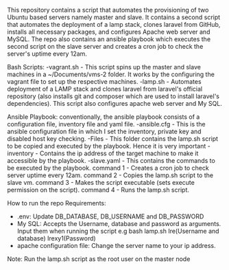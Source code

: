 This repository contains a script that automates the provisioning of two Ubuntu based servers namely master and slave.
It contains a second script that automates the deployment of a lamp stack, clones laravel from GitHub, installs all necessary packages, and configures Apache web server and MySQL.
The repo also contains an ansible playbook which executes the second script on the slave server and creates a cron job to check the server's uptime every 12am.

Bash Scripts:
-vagrant.sh - This script spins up the master and slave machines in a ~/Documents/vms-2 folder. It works by the configuring the vagrant file to set up the respective machines.
-lamp.sh - Automates deployment of a LAMP stack and clones laravel from laravel's official repository (also installs git and composer which are used to install laravel's dependencies). This script also configures apache web server and My SQL.

Ansible Playbook: conventionally, the ansible playbook consists of a configuration file, inventory file and yaml file.
-ansible.cfg - This is the ansible configuration file in which I set the inventory, private key and disabled host key checking.
-Files - This folder contains the lamp.sh script to be copied and executed by the playbook. Hence it is very important
-inventory - Contains the ip address of the target machine to make it accessible by the playbook.
-slave.yaml - This contains the commands to be executed by the playbook.
command 1 - Creates a cron job to check server uptime every 12am.
command 2 - Copies the lamp.sh script to the slave vm.
command 3 - Makes the script executable (sets execute permission on the script).
command 4 - Runs the lamp.sh script.

How to run the repo
Requirements:
- .env:
Update DB_DATABASE, DB_USERNAME and DB_PASSWORD
- My SQL: 
Accepts the Username, database and password as arguments. Input them when running the script
e.g bash lamp.sh Ire(Username and database) Irexy1(Password)
- apache configuration file:
Change the server name to your ip address.

Note: Run the lamp.sh script as the root user on the master node
